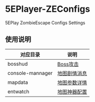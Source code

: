 # 5EPlayer-ZEConfigs
5EPlay ZombieEscape Configs Settings
## 使用说明
| 对应目录 | 说明                                                                       |
|----------|----------------------------------------------------------------------------|
| bosshud  | [Boss攻击](./bosshud/ReadMe.txt)             |
| console-mannager  | [地图剧情消息](./编辑说明.txt)             |
| mapdata  | [地图参数详情](./编辑说明.txt)             |
| entwatch  | [地图神器配置](./编辑说明.txt)             |
